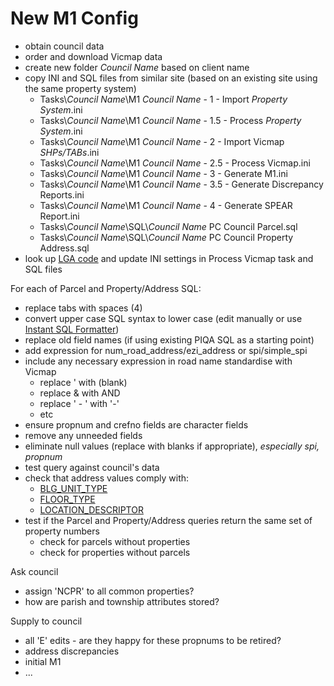 # New M1 Config

* obtain council data
* order and download Vicmap data
* create new folder _Council Name_ based on client name
* copy INI and SQL files from similar site (based on an existing site using the same property system)
  * Tasks\\_Council Name_\\M1 _Council Name_ - 1 - Import _Property System_.ini
  * Tasks\\_Council Name_\\M1 _Council Name_ - 1.5 - Process _Property System_.ini
  * Tasks\\_Council Name_\\M1 _Council Name_ - 2 - Import Vicmap _SHPs/TABs_.ini
  * Tasks\\_Council Name_\\M1 _Council Name_ - 2.5 - Process Vicmap.ini
  * Tasks\\_Council Name_\\M1 _Council Name_ - 3 - Generate M1.ini
  * Tasks\\_Council Name_\\M1 _Council Name_ - 3.5 - Generate Discrepancy Reports.ini
  * Tasks\\_Council Name_\\M1 _Council Name_ - 4 - Generate SPEAR Report.ini
  * Tasks\\_Council Name_\\SQL\\_Council Name_ PC Council Parcel.sql
  * Tasks\\_Council Name_\\SQL\\_Council Name_ PC Council Property Address.sql
* look up [LGA code](https://github.com/groundtruth/PoziConnectConfig/blob/master/~Shared/Reference/VMADMIN_LGA.csv) and update INI settings in Process Vicmap task and SQL files

For each of Parcel and Property/Address SQL:

* replace tabs with spaces (4)
* convert upper case SQL syntax to lower case (edit manually or use [Instant SQL Formatter](http://www.dpriver.com/pp/sqlformat.htm))
* replace old field names (if using existing PIQA SQL as a starting point)
* add expression for num_road_address/ezi_address or spi/simple_spi
* include any necessary expression in road name standardise with Vicmap
  * replace ' with (blank)
  * replace & with AND
  * replace ' - ' with '-'
  * etc
* ensure propnum and crefno fields are character fields
* remove any unneeded fields
* eliminate null values (replace with blanks if appropriate), *especially spi, propnum*
* test query against council's data
* check that address values comply with:
  * [BLG_UNIT_TYPE](https://github.com/groundtruth/PoziConnectConfig/blob/master/~Shared/Reference/VMADD_BLG_UNIT_TYPE.csv)
  * [FLOOR_TYPE](https://github.com/groundtruth/PoziConnectConfig/blob/master/~Shared/Reference/VMADD_FLOOR_TYPE.csv)
  * [LOCATION_DESCRIPTOR](https://github.com/groundtruth/PoziConnectConfig/blob/master/~Shared/Reference/VMADD_LOCATION_DESCRIPTOR.csv)
* test if the Parcel and Property/Address queries return the same set of property numbers
  * check for parcels without properties
  * check for properties without parcels

Ask council

* assign 'NCPR' to all common properties?
* how are parish and township attributes stored?

Supply to council

* all 'E' edits - are they happy for these propnums to be retired?
* address discrepancies
* initial M1
* ...
